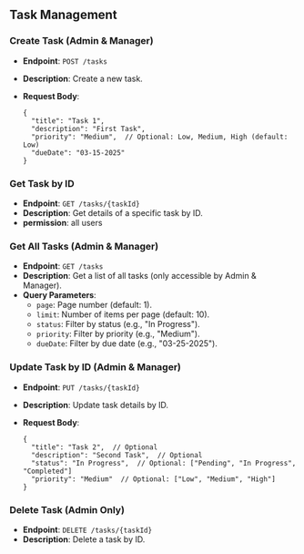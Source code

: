 ## Task Management

### Create Task (Admin & Manager)

- **Endpoint**: `POST /tasks`
- **Description**: Create a new task.
- **Request Body**:
    
    ```
    {
      "title": "Task 1",
      "description": "First Task",
      "priority": "Medium",  // Optional: Low, Medium, High (default: Low)
      "dueDate": "03-15-2025"
    }
    ```
    

### Get Task by ID

- **Endpoint**: `GET /tasks/{taskId}`
- **Description**: Get details of a specific task by ID.
- **permission**: all users

### Get All Tasks (Admin & Manager)

- **Endpoint**: `GET /tasks`
- **Description**: Get a list of all tasks (only accessible by Admin & Manager).
- **Query Parameters**:
    - `page`: Page number (default: 1).
    - `limit`: Number of items per page (default: 10).
    - `status`: Filter by status (e.g., "In Progress").
    - `priority`: Filter by priority (e.g., "Medium").
    - `dueDate`: Filter by due date (e.g., "03-25-2025").

### Update Task by ID (Admin & Manager)

- **Endpoint**: `PUT /tasks/{taskId}`
- **Description**: Update task details by ID.
- **Request Body**:
    
    ```
    {
      "title": "Task 2",  // Optional
      "description": "Second Task",  // Optional
      "status": "In Progress",  // Optional: ["Pending", "In Progress", "Completed"]
      "priority": "Medium"  // Optional: ["Low", "Medium", "High"]
    }
    ```
    

### Delete Task (Admin Only)

- **Endpoint**: `DELETE /tasks/{taskId}`
- **Description**: Delete a task by ID.
